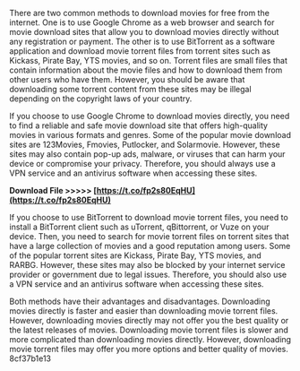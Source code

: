 
 
There are two common methods to download movies for free from the internet. One is to use Google Chrome as a web browser and search for movie download sites that allow you to download movies directly without any registration or payment. The other is to use BitTorrent as a software application and download movie torrent files from torrent sites such as Kickass, Pirate Bay, YTS movies, and so on. Torrent files are small files that contain information about the movie files and how to download them from other users who have them. However, you should be aware that downloading some torrent content from these sites may be illegal depending on the copyright laws of your country.
  
If you choose to use Google Chrome to download movies directly, you need to find a reliable and safe movie download site that offers high-quality movies in various formats and genres. Some of the popular movie download sites are 123Movies, Fmovies, Putlocker, and Solarmovie. However, these sites may also contain pop-up ads, malware, or viruses that can harm your device or compromise your privacy. Therefore, you should always use a VPN service and an antivirus software when accessing these sites.
 
**Download File >>>>> [https://t.co/fp2s80EqHU](https://t.co/fp2s80EqHU)**


  
If you choose to use BitTorrent to download movie torrent files, you need to install a BitTorrent client such as uTorrent, qBittorrent, or Vuze on your device. Then, you need to search for movie torrent files on torrent sites that have a large collection of movies and a good reputation among users. Some of the popular torrent sites are Kickass, Pirate Bay, YTS movies, and RARBG. However, these sites may also be blocked by your internet service provider or government due to legal issues. Therefore, you should also use a VPN service and an antivirus software when accessing these sites.
  
Both methods have their advantages and disadvantages. Downloading movies directly is faster and easier than downloading movie torrent files. However, downloading movies directly may not offer you the best quality or the latest releases of movies. Downloading movie torrent files is slower and more complicated than downloading movies directly. However, downloading movie torrent files may offer you more options and better quality of movies.
 8cf37b1e13
 
